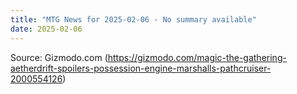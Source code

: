 ```yaml
---
title: "MTG News for 2025-02-06 - No summary available"
date: 2025-02-06
---
```




Source: Gizmodo.com (https://gizmodo.com/magic-the-gathering-aetherdrift-spoilers-possession-engine-marshalls-pathcruiser-2000554126)
